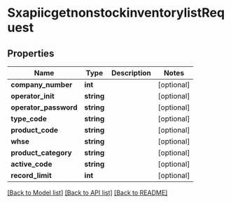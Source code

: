 # SxapiicgetnonstockinventorylistRequest

## Properties
Name | Type | Description | Notes
------------ | ------------- | ------------- | -------------
**company_number** | **int** |  | [optional] 
**operator_init** | **string** |  | [optional] 
**operator_password** | **string** |  | [optional] 
**type_code** | **string** |  | [optional] 
**product_code** | **string** |  | [optional] 
**whse** | **string** |  | [optional] 
**product_category** | **string** |  | [optional] 
**active_code** | **string** |  | [optional] 
**record_limit** | **int** |  | [optional] 

[[Back to Model list]](../README.md#documentation-for-models) [[Back to API list]](../README.md#documentation-for-api-endpoints) [[Back to README]](../README.md)


